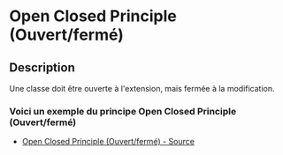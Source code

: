 # Open Closed Principle (Ouvert/fermé)




## Description

Une classe doit être ouverte à l'extension, mais fermée à la modification.






### Voici un exemple du principe Open Closed Principle (Ouvert/fermé)

* [Open Closed Principle (Ouvert/fermé) - Source](https://github.com/dev-and-web/solid-php/tree/master/src/2_open-closed-principle/index.php)
